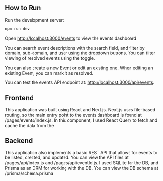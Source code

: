 ## How to Run

Run the development server:

```bash
npm run dev
```

Open [http://localhost:3000/events](http://localhost:3000/events) to view the events dashboard

You can search event descriptions with the search field, and filter by domain, sub-domain, and user using the dropdown buttons. You can filter viewing of resolved events using the toggle. 

You can also create a new Event or edit an existing one. When editing an existing Event, you can mark it as resolved. 

You can test the events API endpoint at: [http://localhost:3000/api/events](http://localhost:3000/api/events).


## Frontend

This application was built using React and Next.js. Next.js uses file-based routing, so the main entry point to the events dashboard is found at /pages/events/index.js. In this component, I used React Query to fetch and cache the data from the 

## Backend

This application also implements a basic REST API that allows for events to be listed, created, and updated. You can view the API files at /pages/api/index.js and /pages/api/eventId.js. I used SQLite for the DB, and Prisma as an ORM for working with the DB. You can view the DB schema at /prisma/schema.prisma

